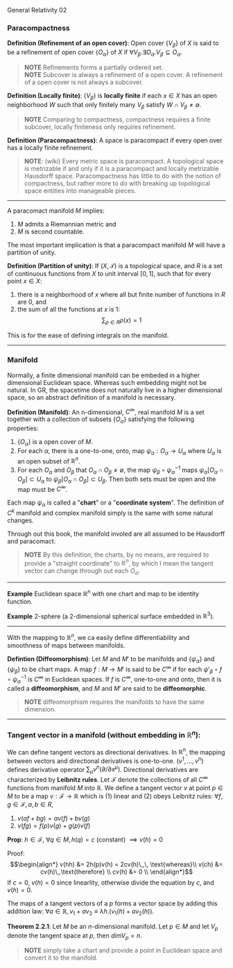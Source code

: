 General Relativity 02

### Paracompactness

**Definition (Refinement of an open cover)**: Open cover $\{V_\beta\}$ of $X$ is said to be a refinement of open cover $\{O_\alpha\}$ of $X$ if $\forall V_\beta. \exists O_\alpha. V_\beta \subseteq O_\alpha$.

> **NOTE** Refinements forms a partially ordered set. <br/>
> **NOTE** Subcover is always a refinement of a open cover. A refinement of a open cover is not always a subcover.

**Definition (Locally finite)**: $\{V_\beta\}$ is **locally finite** if each $x \in X$ has an open neighborhood $W$ such that only finitely many $V_\beta$ satisfy $W \cap V_\beta \neq \emptyset$.

> **NOTE** Comparing to compactness, compactness requires a finite subcover, locally finiteness only requires refinement.

**Definition (Paracompactness)**: A space is paracompact if every open over has a locally finite refinement.

> **NOTE**: (wiki) Every metric space is paracompact. A topological space is metrizable if and only if it is a paracompact and locally metrizable Hausdorff space. Paracompactness has little to do with the notion of compactness, but rather more to do with breaking up topological space entities into manageable pieces.

---

A paracomact manifold $M$ implies:

1. $M$ admits a Riemannian metric and
2. $M$ is second countable.

The most important implication is that a paracompact manifold $M$ will have a partition of unity.

**Definition (Partition of unity)**: If $(X, \mathcal T)$ is a topological space, and $R$ is a set of continuous functions from $X$ to unit interval $[0, 1]$, such that for every point $x \in X$:

1. there is a neighborhood of $x$ where all but finite number of functions in $R$ are $0$, and
2. the sum of all the functions at $x$ is $1$:
$$
\sum_{\rho\in R}\rho(x) = 1
$$

This is for the ease of defining integrals on the manifold.

---

### Manifold

Normally, a finite dimensional manifold can be embeded in a higher dimensional Euclidean space. Whereas such embedding might not be natural. In GR, the spacetime does not naturally live in a higher dimensional space, so an abstract definition of a manifold is necessary.

**Definition (Manifold)**: An n-dimensional, $C^\infty$, real manifold $M$ is a set together with a collection of subsets $\{O_\alpha\}$ satisfying the following properties:

1. $\{O_\alpha\}$ is a open cover of $M$.
2. For each $\alpha$, there is a one-to-one, onto, map $\psi_\alpha: O_\alpha \to U_\alpha$ where $U_\alpha$ is an open subset of $\mathbb R^n$.
3. For each $O_\alpha$ and $O_\beta$ that $O_\alpha \cap O_\beta \neq \emptyset$, the map $\psi_\beta \circ \psi_\alpha^{-1}$ maps $\psi_\alpha[O_\alpha \cap O_\beta] \subset U_\alpha$ to $\psi_\beta[O_\alpha \cap O_\beta] \subset U_\beta$. Then both sets must be open and the map must be $C^\infty$.

Each map $\psi_\alpha$ is called a "**chart**" or a "**coordinate system**". The definition of $C^k$ manifold and complex manifold simply is the same with some natural changes.

Through out this book, the manifold involed are all assumed to be Hausdorff and paracomact.

> **NOTE** By this definition, the charts, by no means, are required to provide a "straight coordinate" to $\mathbb R^n$, by which I mean the tangent vector can change through out each $O_\alpha$.

---

**Example** Euclidean space $\mathbb R^n$ with one chart and map to be identity function.

**Example** 2-sphere (a 2-dimensional spherical surface embedded in $\mathbb R^3$).

---

With the mapping to $\mathbb R^n$, we ca easily define differentiability and smoothness of maps between manifolds.

**Defintion (Diffeomorphism)**: Let $M$ and $M'$ to be manifolds and $\{\psi_\alpha\}$ and $\{\psi_\beta\}$ to be chart maps. A map $f:M\to M'$ is said to be $C^\infty$ if for each $\psi'_\beta \circ f \circ \psi_\alpha^{-1}$ is $C^\infty$ in Euclidean spaces. If $f$ is $C^\infty$, one-to-one and onto, then it is called a **diffeomorphism**, and $M$ and $M'$ are said to be **diffeomorphic**.

> **NOTE** diffeomorphism requires the manifolds to have the same dimension.

---

### Tangent vector in a manifold (without embedding in $\mathbb R^n$):

We can define tangent vectors as directional derivatives. In $\mathbb R^n$, the mapping between vectors and directional derivatives is one-to-one. $(v^1,...,v^n)$ defines derivative operator $\sum_\mu v^n(\partial/\partial x^\mu)$. Directional derivatives are characterized by **Leibnitz rules**. Let $\mathcal F$ denote the collections of all $C^\infty$ functions from manifold $M$ into $\mathbb R$. We define a tangent vector $v$ at point $p \in M$ to be a map $v: \mathcal F \to \mathbb R$ which is (1) linear and (2) obeys Leibnitz rules: $\forall f,g \in \mathcal F, a, b \in R,$

1. $v(af+bg)=av(f) + bv(g)$
2. $v(fg) = f(p)v(g) + g(p)v(f)$

**Prop**: $h\in\mathcal F,\ \forall q \in M, h(q) = c \text{ (constant) } \implies v(h) = 0$

Proof:
$$\begin{align*}
v(hh) &= 2h(p)v(h) = 2cv(h)\,,\, \text{whereas}\\
v(ch) &= cv(h)\,,\text{therefore} \\
cv(h) &= 0 \\
\end{align*}$$
If $c = 0$, $v(h) = 0$ since linearlity, otherwise divide the equation by $c$, and $v(h) = 0$.

The maps of a tangent vectors of a $p$ forms a vector space by adding this addition law: $\forall a \in \mathbb R, v_1 + av_2 \equiv \lambda h.(v_1(h) + av_2(h))$.

**Theorem 2.2.1**: Let $M$ be an $n$-dimensional manifold. Let $p\in M$ and let $V_p$ denote the tangent space at $p$, then $dim V_p = n$.

> **NOTE** simply take a chart and provide a point in Euclidean space and convert it to the manifold.